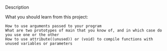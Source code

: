 Description

What you should learn from this project:

    How to use arguments passed to your program
    What are two prototypes of main that you know of, and in which case do you use one or the other
    How to use attribute((unused)) or (void) to compile functions with unused variables or parameters


